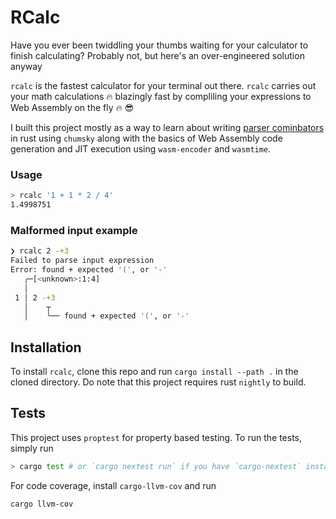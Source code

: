 # RCalc

Have you ever been twiddling your thumbs waiting for your calculator to finish calculating? Probably not, but here's an over-engineered solution anyway

`rcalc` is the fastest calculator for your terminal out there. `rcalc` carries out your math calculations 🔥 blazingly fast by compliling your expressions to Web Assembly on the fly 🔥 😎

I built this project mostly as a way to learn about writing [parser cominbators](https://en.wikipedia.org/wiki/Parser_combinator) in rust using `chumsky` along with the basics of Web Assembly code generation and JIT execution using `wasm-encoder` and `wasmtime`.

### Usage

```sh
> rcalc '1 + 1 * 2 / 4'
1.4998751
```

### Malformed input example

```sh
❯ rcalc 2 -+3
Failed to parse input expression
Error: found + expected '(', or '-'
   ╭─[<unknown>:1:4]
   │
 1 │ 2 -+3
   │    ┬
   │    ╰── found + expected '(', or '-'
```

## Installation

To install `rcalc`, clone this repo and run `cargo install --path .` in the cloned directory. Do note that this project requires rust `nightly` to build.

## Tests

This project uses `proptest` for property based testing. To run the tests, simply run

```sh
> cargo test # or `cargo nextest run` if you have `cargo-nextest` installed
```

For code coverage, install `cargo-llvm-cov` and run

```sh
cargo llvm-cov
```

